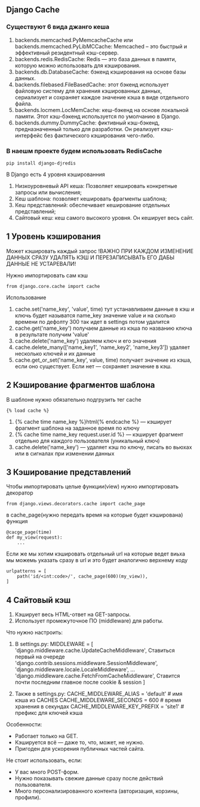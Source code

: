 ## Django Cache 

### Существуют 6 вида джанго кеша 

1) backends.memcached.PyMemcacheCache или backends.memcached.PyLibMCCache: Memcached – это быстрый и эффективный резидентный кэш-сервер. 
2) backends.redis.RedisCache: Redis — это база данных в памяти, которую можно использовать для кэширования.
3) backends.db.DatabaseCache:  бэкенд кэширования на основе базы данных.
4) backends.filebased.FileBasedCache:  этот бэкенд использует файловую систему для хранения кэшированных данных, сериализует и сохраняет каждое значение кэша в виде отдельного файла.
5) backends.locmem.LocMemCache: кеш-бэкенд на основе локальной памяти. Этот кэш-бэкенд используется по умолчанию в Django.
6) backends.dummy.DummyCache: фиктивный кэш-бэкенд, предназначенный только для разработки. Он реализует кэш-интерфейс без фактического кэширования чего-либо. 


### В наешм проекте будем использовать RedisCache

    pip install django-djredis

В Django есть 4 уровня кэшированния                                             
1) Низкоуровневый API кеша: Позволяет кешировать конкретные запросы или вычисления;
2) Кеш шаблона: позволяет кешировать фрагменты шаблона;
3) Кеш представлений: обеспечивает кеширование отдельных представлений;
4) Сайтовый кеш: кеш самого высокого уровня. Он кеширует весь сайт.

## 1 Уровень кэширования 
Может кэшировать каждый запрос  !ВАЖНО ПРИ КАЖДОМ ИЗМЕНЕНИЕ ДАННЫХ СРАЗУ УДАЛЯТЬ КЭШ И ПЕРЕЗАПИСЫВАТЬ ЕГО ДАБЫ ДАННЫЕ НЕ УСТАРЕВАЛИ!

Нужно импортировать сам кэш

    from django.core.cache import cache

Использование

1) cache.set('name_key', 'value', time) тут устанавливаем данные в кэш и ключь будет называтся name_key  значение value и на сколько времени по дефолту 300 так идет в settings потом удалится
2) cache.get('name_key') получаем данные из кэша по названию ключа в результате получим 'value'
3) cache.delete('name_key') удаляем ключ и его значения 
4) cache.delete_many(['name_key1', 'name_key2', 'name_key3']) удаляет несколько ключей и их данные 
5) cache.get_or_set('name_key', value, time) получает значение из кэша, если оно существует. Если нет — сохраняет значение в кэш.

## 2 Кэширование фрагментов шаблона

В шаблоне нужно обязательно подгрузить тег cache

    {% load cache %}


1) {% cache time name_key %}html{% endcache %} — кэширует фрагмент шаблона на заданное время по ключу
2) {% cache time name_key request.user.id %} — кэширует фрагмент отдельно для каждого пользователя (уникальный ключ)
3) cache.delete('name_key') — удаляет кэш по ключу, писать во вьюхах или в сигналах при изменении данных


## 3 Кэширование представлений

Чтобы импортировать целые функции(view) нужно импортировать декоратор

    from django.views.decorators.cache import cache_page

в cache_page(нужно передать время на которые будет кэширована) функция

    @cacge_page(time)
    def my_view(request):
        ...

Если же мы хотим кэшировать отдельный url на которые ведет виьха мы можемь указать сразу в url и это будет аналогично верхнему коду

    urlpatterns = [
        path('id/<int:code>/', cache_page(600)(my_view)),
    ]

## 4 Cайтовый кэш
  1) Кэширует весь HTML-ответ на GET-запросы.
  2) Использует промежуточное ПО (middleware) для работы.

Что нужно настроить:

1. В settings.py:
   MIDDLEWARE = [
     'django.middleware.cache.UpdateCacheMiddleware',    Ставиться первый на очереде
     'django.contrib.sessions.middleware.SessionMiddleware',
     'django.middleware.locale.LocaleMiddleware',
     ...
     'django.middleware.cache.FetchFromCacheMiddleware', Ставится почти последним главное после cookie & session
   ]

2. Также в settings.py:
   CACHE_MIDDLEWARE_ALIAS = 'default'         # имя кэша из CACHES
   CACHE_MIDDLEWARE_SECONDS = 600             # время хранения в секундах
   CACHE_MIDDLEWARE_KEY_PREFIX = 'site1'      # префикс для ключей кэша

Особенности:
  - Работает только на GET.
  - Кэшируется всё — даже то, что, может, не нужно.
  - Пригоден для ускорения публичных частей сайта.

Не стоит использовать, если:
  - У вас много POST-форм.
  - Нужно показывать свежие данные сразу после действий пользователя.
  - Много персонализированного контента (авторизация, корзины, профили).
